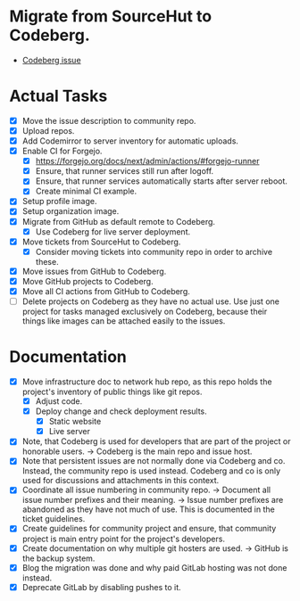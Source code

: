 # Migrate from SourceHut to Codeberg.
* [Codeberg issue](https://codeberg.org/splitcells-net/net.splitcells.network.community/issues/1)
# Actual Tasks
* [x] Move the issue description to community repo.
* [x] Upload repos.
* [x] Add Codemirror to server inventory for automatic uploads.
* [x] Enable CI for Forgejo.
    * [x] https://forgejo.org/docs/next/admin/actions/#forgejo-runner
    * [x] Ensure, that runner services still run after logoff.
    * [x] Ensure, that runner services automatically starts after server reboot.
    * [x] Create minimal CI example.
* [x] Setup profile image.
* [x] Setup organization image.
* [x] Migrate from GitHub as default remote to Codeberg.
    * [x] Use Codeberg for live server deployment.
* [x] Move tickets from SourceHut to Codeberg.
    * [x] Consider moving tickets into community repo in order to archive these.
* [x] Move issues from GitHub to Codeberg.
* [x] Move GitHub projects to Codeberg.
* [x] Move all CI actions from GitHub to Codeberg.
* [ ] Delete projects on Codeberg as they have no actual use.
  Use just one project for tasks managed exclusively on Codeberg,
  because their things like images can be attached easily to the issues.
# Documentation
* [x] Move infrastructure doc to network hub repo, as this repo holds the project's inventory of public things like git repos.
    * [x] Adjust code.
    * [x] Deploy change and check deployment results.
        * [x] Static website
        * [x] Live server
* [x] Note, that Codeberg is used for developers that are part of the project or honorable users. -> Codeberg is the main repo and issue host.
* [x] Note that persistent issues are not normally done via Codeberg and co. Instead, the community repo is used instead. Codeberg and co is only used for discussions and attachments in this context.
* [x] Coordinate all issue numbering in community repo. -> Document all issue number prefixes and their meaning.
  -> Issue number prefixes are abandoned as they have not much of use.
  This is documented in the ticket guidelines. 
* [x] Create guidelines for community project and ensure, that community project is main entry point for the project's developers.
* [x] Create documentation on why multiple git hosters are used. -> GitHub is the backup system.
* [x] Blog the migration was done and why paid GitLab hosting was not done instead.
* [x] Deprecate GitLab by disabling pushes to it.